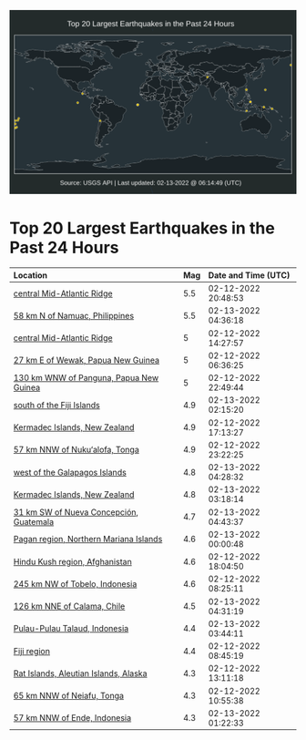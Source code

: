 ![Map](./map.png)

# Top 20 Largest Earthquakes in the Past 24 Hours

| Location | Mag | Date and Time (UTC) |
|:---|:---|:---|
| [central Mid-Atlantic Ridge](https://earthquake.usgs.gov/earthquakes/eventpage/us7000gkcm) | 5.5 | 02-12-2022 20:48:53 |
| [58 km N of Namuac, Philippines](https://earthquake.usgs.gov/earthquakes/eventpage/us7000gkf7) | 5.5 | 02-13-2022 04:36:18 |
| [central Mid-Atlantic Ridge](https://earthquake.usgs.gov/earthquakes/eventpage/us7000gkab) | 5 | 02-12-2022 14:27:57 |
| [27 km E of Wewak, Papua New Guinea](https://earthquake.usgs.gov/earthquakes/eventpage/us7000gk89) | 5 | 02-12-2022 06:36:25 |
| [130 km WNW of Panguna, Papua New Guinea](https://earthquake.usgs.gov/earthquakes/eventpage/us7000gkdg) | 5 | 02-12-2022 22:49:44 |
| [south of the Fiji Islands](https://earthquake.usgs.gov/earthquakes/eventpage/us7000gkea) | 4.9 | 02-13-2022 02:15:20 |
| [Kermadec Islands, New Zealand](https://earthquake.usgs.gov/earthquakes/eventpage/us7000gkb9) | 4.9 | 02-12-2022 17:13:27 |
| [57 km NNW of Nuku‘alofa, Tonga](https://earthquake.usgs.gov/earthquakes/eventpage/us7000gkdr) | 4.9 | 02-12-2022 23:22:25 |
| [west of the Galapagos Islands](https://earthquake.usgs.gov/earthquakes/eventpage/us7000gkf6) | 4.8 | 02-13-2022 04:28:32 |
| [Kermadec Islands, New Zealand](https://earthquake.usgs.gov/earthquakes/eventpage/us7000gkeu) | 4.8 | 02-13-2022 03:18:14 |
| [31 km SW of Nueva Concepción, Guatemala](https://earthquake.usgs.gov/earthquakes/eventpage/us7000gkfd) | 4.7 | 02-13-2022 04:43:37 |
| [Pagan region, Northern Mariana Islands](https://earthquake.usgs.gov/earthquakes/eventpage/us7000gkdv) | 4.6 | 02-13-2022 00:00:48 |
| [Hindu Kush region, Afghanistan](https://earthquake.usgs.gov/earthquakes/eventpage/us7000gkbj) | 4.6 | 02-12-2022 18:04:50 |
| [245 km NW of Tobelo, Indonesia](https://earthquake.usgs.gov/earthquakes/eventpage/us7000gk8l) | 4.6 | 02-12-2022 08:25:11 |
| [126 km NNE of Calama, Chile](https://earthquake.usgs.gov/earthquakes/eventpage/us7000gkf2) | 4.5 | 02-13-2022 04:31:19 |
| [Pulau-Pulau Talaud, Indonesia](https://earthquake.usgs.gov/earthquakes/eventpage/us7000gket) | 4.4 | 02-13-2022 03:44:11 |
| [Fiji region](https://earthquake.usgs.gov/earthquakes/eventpage/us7000gk8q) | 4.4 | 02-12-2022 08:45:19 |
| [Rat Islands, Aleutian Islands, Alaska](https://earthquake.usgs.gov/earthquakes/eventpage/us7000gk9x) | 4.3 | 02-12-2022 13:11:18 |
| [65 km NNW of Neiafu, Tonga](https://earthquake.usgs.gov/earthquakes/eventpage/us7000gk93) | 4.3 | 02-12-2022 10:55:38 |
| [57 km NNW of Ende, Indonesia](https://earthquake.usgs.gov/earthquakes/eventpage/us7000gke3) | 4.3 | 02-13-2022 01:22:33 |
